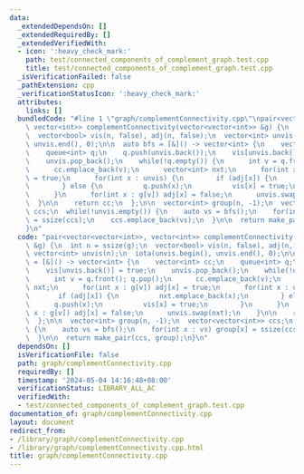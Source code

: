 ```yaml
---
data:
  _extendedDependsOn: []
  _extendedRequiredBy: []
  _extendedVerifiedWith:
  - icon: ':heavy_check_mark:'
    path: test/connected_components_of_complement_graph.test.cpp
    title: test/connected_components_of_complement_graph.test.cpp
  _isVerificationFailed: false
  _pathExtension: cpp
  _verificationStatusIcon: ':heavy_check_mark:'
  attributes:
    links: []
  bundledCode: "#line 1 \"graph/complementConnectivity.cpp\"\npair<vector<vector<int>>,\
    \ vector<int>> complementConnectivity(vector<vector<int>> &g) {\n  int n = ssize(g);\n\
    \  vector<bool> vis(n, false), adj(n, false);\n  vector<int> unvis(n);\n  iota(unvis.begin(),\
    \ unvis.end(), 0);\n\n  auto bfs = [&]() -> vector<int> {\n    vector<int> cc;\n\
    \    queue<int> q;\n    q.push(unvis.back());\n    vis[unvis.back()] = true;\n\
    \    unvis.pop_back();\n    while(!q.empty()) {\n      int v = q.front(); q.pop();\n\
    \      cc.emplace_back(v);\n      vector<int> nxt;\n      for(int x : g[v]) adj[x]\
    \ = true;\n      for(int x : unvis) {\n        if (adj[x]) {\n          nxt.emplace_back(x);\n\
    \        } else {\n          q.push(x);\n          vis[x] = true;\n        }\n\
    \      }\n      for(int x : g[v]) adj[x] = false;\n      unvis.swap(nxt);\n  \
    \  }\n\n    return cc;\n  };\n\n  vector<int> group(n, -1);\n  vector<vector<int>>\
    \ ccs;\n  while(!unvis.empty()) {\n    auto vs = bfs();\n    for(int x : vs) group[x]\
    \ = ssize(ccs);\n    ccs.emplace_back(vs);\n  }\n\n  return make_pair(ccs, group);\n\
    }\n"
  code: "pair<vector<vector<int>>, vector<int>> complementConnectivity(vector<vector<int>>\
    \ &g) {\n  int n = ssize(g);\n  vector<bool> vis(n, false), adj(n, false);\n \
    \ vector<int> unvis(n);\n  iota(unvis.begin(), unvis.end(), 0);\n\n  auto bfs\
    \ = [&]() -> vector<int> {\n    vector<int> cc;\n    queue<int> q;\n    q.push(unvis.back());\n\
    \    vis[unvis.back()] = true;\n    unvis.pop_back();\n    while(!q.empty()) {\n\
    \      int v = q.front(); q.pop();\n      cc.emplace_back(v);\n      vector<int>\
    \ nxt;\n      for(int x : g[v]) adj[x] = true;\n      for(int x : unvis) {\n \
    \       if (adj[x]) {\n          nxt.emplace_back(x);\n        } else {\n    \
    \      q.push(x);\n          vis[x] = true;\n        }\n      }\n      for(int\
    \ x : g[v]) adj[x] = false;\n      unvis.swap(nxt);\n    }\n\n    return cc;\n\
    \  };\n\n  vector<int> group(n, -1);\n  vector<vector<int>> ccs;\n  while(!unvis.empty())\
    \ {\n    auto vs = bfs();\n    for(int x : vs) group[x] = ssize(ccs);\n    ccs.emplace_back(vs);\n\
    \  }\n\n  return make_pair(ccs, group);\n}\n"
  dependsOn: []
  isVerificationFile: false
  path: graph/complementConnectivity.cpp
  requiredBy: []
  timestamp: '2024-05-04 14:16:48+08:00'
  verificationStatus: LIBRARY_ALL_AC
  verifiedWith:
  - test/connected_components_of_complement_graph.test.cpp
documentation_of: graph/complementConnectivity.cpp
layout: document
redirect_from:
- /library/graph/complementConnectivity.cpp
- /library/graph/complementConnectivity.cpp.html
title: graph/complementConnectivity.cpp
---
```

